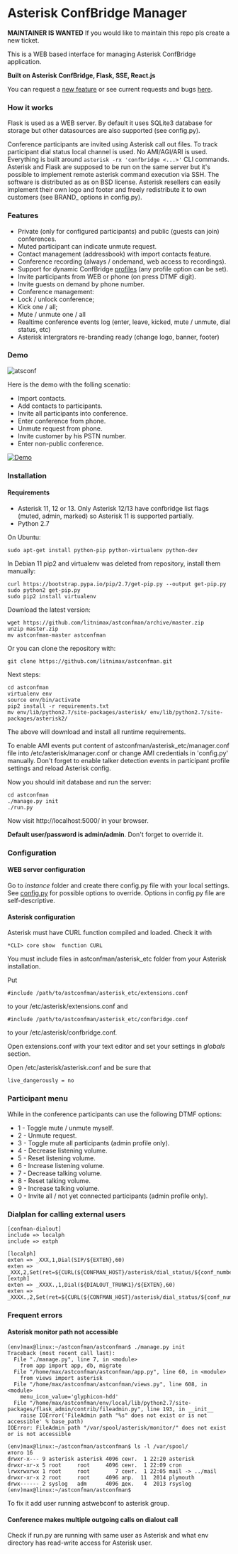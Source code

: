 # Asterisk ConfBridge Manager

**MAINTAINER IS WANTED** If you would like to maintain this repo pls create a new ticket.

This is a WEB based interface for managing Asterisk ConfBridge application.

**Built on Asterisk ConfBridge, Flask, SSE, React.js**

You can request a [new feature](https://github.com/litnimax/astconfman/issues/new) or see current requests and bugs [here](https://github.com/litnimax/astconfman/issues).

### How it works
Flask is used as a WEB server. By default it uses SQLite3 database for storage but other datasources are also supported (see config.py). 

Conference participants are invited using Asterisk call out files. To track participant dial status local channel is used. No AMI/AGI/ARI is used. Everything is built around ```asterisk -rx 'confbridge <...>'``` CLI commands. Asterisk and Flask are supposed to be run on the same server but it's possible to implement remote asterisk command execution via SSH. The software is distributed as as on BSD license. Asterisk resellers can easily implement their own logo and footer and freely redistribute it to own customers (see BRAND_ options in config.py).

### Features

* Private (only for configured participants) and public (guests can join) conferences.
* Muted participant can indicate unmute request. 
* Contact management (addressbook) with import contacts feature.
* Conference recording (always / ondemand, web access to recordings).
* Support for dynamic ConfBridge [profiles](https://wiki.asterisk.org/wiki/display/AST/ConfBridge#ConfBridge-BridgeProfileConfigurationOptions) (any profile option can be set).
* Invite participants from WEB or phone (on press DTMF digit).
* Invite guests on demand by phone number.
* Conference management:
 * Lock / unlock conference;
 * Kick one / all;
 * Mute / unmute one / all 
* Realtime conference events log (enter, leave, kicked, mute / unmute, dial status, etc)
* Asterisk intergrators re-branding ready (change logo, banner, footer)

### Demo
![atsconf](https://user-images.githubusercontent.com/14130087/154665193-1a5e98c8-ea81-4689-b75e-b5e81528301c.png)

Here is the demo with the folling scenatio:
* Import contacts.
* Add contacts to participants.
* Invite all participants into conference.
* Enter conference from phone.
* Unmute request from phone.
* Invite customer by his PSTN number.
* Enter non-public conference.

[![Demo](http://img.youtube.com/vi/R1EV4D8cFj8/0.jpg)](https://youtu.be/R1EV4D8cFj8 "Demo")

### Installation
#### Requirements

* Asterisk 11, 12 or 13. Only Asterisk 12/13 have confbridge list flags (muted, admin, marked) so Asterisk 11 is supported partially. 
* Python 2.7

On Ubuntu:
```
sudo apt-get install python-pip python-virtualenv python-dev
```

In Debian 11 pip2 and virtualenv was deleted from repository, install them manually:

```
curl https://bootstrap.pypa.io/pip/2.7/get-pip.py --output get-pip.py
sudo python2 get-pip.py
sudo pip2 install virtualenv
```

Download the latest version:
```
wget https://github.com/litnimax/astconfman/archive/master.zip
unzip master.zip
mv astconfman-master astconfman
```
Or you can clone the repository with:
```
git clone https://github.com/litnimax/astconfman.git
```
Next steps:
```
cd astconfman
virtualenv env
source env/bin/activate
pip2 install -r requirements.txt
mv env/lib/python2.7/site-packages/asterisk/ env/lib/python2.7/site-packages/asterisk2/
```
The above will download and install all runtime requirements.

To enable AMI events put content of astconfman/asterisk_etc/manager.conf file into /etc/asterisk/manager.conf or change AMI credentials in 'config.py' manually.
Don't forget to enable talker detection events in participant profile settings and reload Asterisk config.

Now you should init database and run the server:
```
cd astconfman
./manage.py init
./run.py
```
Now visit http://localhost:5000/ in your browser.

**Default user/password is admin/admin**. Don't forget to override it.

### Configuration
#### WEB server configuration
Go to *instance* folder and create there config.py file with your local settings. See [config.py](https://github.com/litnimax/astconfman/blob/master/astconfman/config.py) for possible options to override.
Options in config.py file are self-descriptive. 

#### Asterisk configuration
Asterisk must have CURL function compiled and loaded. Check it with
```
*CLI> core show  function CURL
```
You must include files in astconfman/asterisk_etc folder from your Asterisk installation.

Put 
```
#include /path/to/astconfman/asterisk_etc/extensions.conf
```
to your /etc/asterisk/extensions.conf
and
```
#include /path/to/astconfman/asterisk_etc/confbridge.conf
```
to your /etc/asterisk/confbridge.conf.

Open extensions.conf with your text editor and set your settings in *globals* section.

Open /etc/asterisk/asterisk.conf and be sure that 
```
live_dangerously = no
```


### Participant menu
While in the conference participants can use the following DTMF options:

* 1 - Toggle mute / unmute myself.
* 2 - Unmute request.
* 3 - Toggle mute all participants (admin profile only).
* 4 - Decrease listening volume.
* 5 - Reset listening volume.
* 6 - Increase listening volume.
* 7 - Decrease talking volume.
* 8 - Reset talking volume.
* 9 - Increase talking volume.
* 0 - Invite all / not yet connected participants (admin profile only).

### Dialplan for calling external users
```
[confman-dialout]
include => localph
include => extph

[localph]
exten => _XXX,1,Dial(SIP/${EXTEN},60)
exten => _ХXX,2,Set(ret=${CURL(${CONFMAN_HOST}/asterisk/dial_status/${conf_number}/${participant_number}/${DIALSTATUS})})
[extph]
exten => _XXXX.,1,Dial(${DIALOUT_TRUNK1}/${EXTEN},60)
exten => _XXXX.,2,Set(ret=${CURL(${CONFMAN_HOST}/asterisk/dial_status/${conf_number}/${participant_number}/${DIALSTATUS})})
```

### Frequent errors
#### Asterisk monitor path not accessible
```
(env)max@linux:~/astconfman/astconfman$ ./manage.py init
Traceback (most recent call last):
  File "./manage.py", line 7, in <module>
    from app import app, db, migrate
  File "/home/max/astconfman/astconfman/app.py", line 60, in <module>
    from views import asterisk
  File "/home/max/astconfman/astconfman/views.py", line 608, in <module>
    menu_icon_value='glyphicon-hdd'
  File "/home/max/astconfman/env/local/lib/python2.7/site-packages/flask_admin/contrib/fileadmin.py", line 193, in __init__
    raise IOError('FileAdmin path "%s" does not exist or is not accessible' % base_path)
IOError: FileAdmin path "/var/spool/asterisk/monitor/" does not exist or is not accessible

(env)max@linux:~/astconfman/astconfman$ ls -l /var/spool/
итого 16
drwxr-x--- 9 asterisk asterisk 4096 сент.  1 22:20 asterisk
drwxr-xr-x 5 root     root     4096 сент.  1 22:09 cron
lrwxrwxrwx 1 root     root        7 сент.  1 22:05 mail -> ../mail
drwxr-xr-x 2 root     root     4096 апр.  11  2014 plymouth
drwx------ 2 syslog   adm      4096 дек.   4  2013 rsyslog
(env)max@linux:~/astconfman/astconfman$
```
To fix it add user running astwebconf to asterisk group.

#### Conference makes multiple outgoing calls on dialout call
Check if run.py are running with same user as Asterisk and what env directory has read-write access for Asterisk user.
